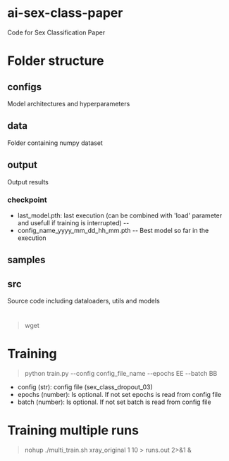 # ai-sex-class-paper
Code for Sex Classification Paper

# Folder structure
## configs
Model architectures and hyperparameters
## data
Folder containing numpy dataset
## output
Output results
### checkpoint
- last_model.pth: last execution (can be combined with 'load' parameter and usefull if training is interrupted)
--
- config_name_yyyy_mm_dd_hh_mm.pth
-- Best model so far in the execution 
## samples
## src
Source code including dataloaders, utils and models
#
> wget 
# Training
> python train.py --config config_file_name --epochs EE --batch BB
 - config     (str): config file (sex_class_dropout_03)
 - epochs  (number): Is optional. If not set epochs is read from config file
 - batch   (number): Is optional. If not set batch is read from config file
 
 # Training multiple runs
> nohup ./multi_train.sh xray_original 1 10 > runs.out 2>&1 &


